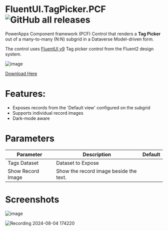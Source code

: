 # FluentUI.TagPicker.PCF ![GitHub all releases](https://img.shields.io/github/downloads/drivardxrm/FluentUI.TagPicker.PCF/total?style=plastic)

PowerApps Component framework (PCF) Control that renders a **Tag Picker** out of a many-to-many (N:N) subgrid in a Dataverse Model-driven form. 

The control uses [FluentUI v9](https://react.fluentui.dev/) Tag picker control from the Fluent2 design system.

![image](https://github.com/user-attachments/assets/af3aa23d-c84b-4317-93e6-f8d7b545b7b1)

[Download Here](https://github.com/drivardxrm/FluentUI.TagPicker.PCF/releases/latest)
  
# Features:
- Exposes records from the 'Default view' configured on the subgrid
- Supports individual record images
- Dark-mode aware


# Parameters
| Parameter         | Description                                                                                  | Default     |
|-------------------|----------------------------------------------------------------------------------------------|----------   |
| Tags Dataset  | Dataset to Expose |             |
| Show Record Image  | Show the record image beside the text. |             |


# Screenshots


![image](https://github.com/user-attachments/assets/9d45fdb3-a65b-4233-81a2-eafda6ef26c7)



![Recording 2024-08-04 174220](https://github.com/user-attachments/assets/d99e1aeb-96c9-4f07-b3f1-b6da31eccbb6)
